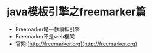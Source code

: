 # java模板引擎之freemarker篇

+ Freemarker是一款模板引擎
+ Freemarker不是web框架
+ 官网:[http://freemarker.org](http://freemarker.org)
